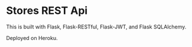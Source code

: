 # Stores REST Api

This is built with Flask, Flask-RESTful, Flask-JWT, and Flask SQLAlchemy.

Deployed on Heroku.